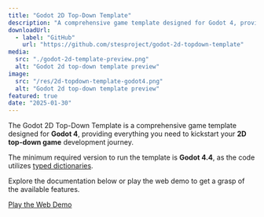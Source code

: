 ```yaml
---
title: "Godot 2D Top-Down Template"
description: "A comprehensive game template designed for Godot 4, providing everything you need to kickstart your 2D top-down game development journey."
downloadUrl:
  - label: "GitHub"
    url: "https://github.com/stesproject/godot-2d-topdown-template"
media:
  src: "./godot-2d-template-preview.png"
  alt: "Godot 2d top-down template preview"
image:
  src: "/res/2d-topdown-template-godot4.png"
  alt: "Godot 2d top-down template preview"
featured: true
date: "2025-01-30"
---
```


The Godot 2D Top-Down Template is a comprehensive game template designed for **Godot 4**, providing everything you need to kickstart your **2D top-down game** development journey.

The minimum required version to run the template is **Godot 4.4**, as the code utilizes [typed dictionaries](https://godotengine.org/article/dev-snapshot-godot-4-4-dev-2/#typed-dictionaries).

Explore the documentation below or play the web demo to get a grasp of the available features.

<div class="w-full flex justify-center pb-6">
  <a
    href="https://alchemy-pot.web.app/files/godot-2d-topdown-template/play"
    target="_blank"
    class="button secondary"
  >
    Play the Web Demo
  </a>
</div>
